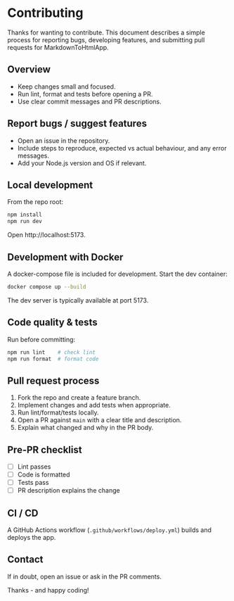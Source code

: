 # Contributing

Thanks for wanting to contribute. This document describes a simple process for reporting bugs, developing features, and submitting pull requests for MarkdownToHtmlApp.

## Overview
- Keep changes small and focused.
- Run lint, format and tests before opening a PR.
- Use clear commit messages and PR descriptions.

## Report bugs / suggest features
- Open an issue in the repository.
- Include steps to reproduce, expected vs actual behaviour, and any error messages.
- Add your Node.js version and OS if relevant.

## Local development
From the repo root:
```bash
npm install
npm run dev
```
Open http://localhost:5173.

## Development with Docker
A docker-compose file is included for development. Start the dev container:
```bash
docker compose up --build
```
The dev server is typically available at port 5173.

## Code quality & tests
Run before committing:
```bash
npm run lint    # check lint
npm run format  # format code
```

## Pull request process
1. Fork the repo and create a feature branch.
2. Implement changes and add tests when appropriate.
3. Run lint/format/tests locally.
4. Open a PR against `main` with a clear title and description.
5. Explain what changed and why in the PR body.

## Pre-PR checklist
- [ ] Lint passes
- [ ] Code is formatted
- [ ] Tests pass
- [ ] PR description explains the change

## CI / CD
A GitHub Actions workflow (`.github/workflows/deploy.yml`) builds and deploys the app.

## Contact
If in doubt, open an issue or ask in the PR comments.

Thanks - and happy coding!